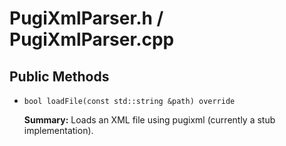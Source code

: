 # PugiXmlParser.h / PugiXmlParser.cpp

## Public Methods

- `bool loadFile(const std::string &path) override`

  **Summary:** Loads an XML file using pugixml (currently a stub implementation).
